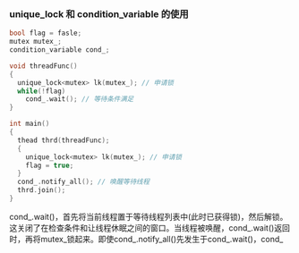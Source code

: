 ### unique_lock 和 condition_variable 的使用
```c
bool flag = fasle;
mutex mutex_;
condition_variable cond_;

void threadFunc()
{
  unique_lock<mutex> lk(mutex_); // 申请锁
  while(!flag)
    cond_.wait(); // 等待条件满足
}

int main()
{
  thead thrd(threadFunc);
  {
    unique_lock<mutex> lk(mutex_); // 申请锁
    flag = true;
  }
  cond_.notify_all(); // 唤醒等待线程
  thrd.join();
}
```
cond_.wait()，首先将当前线程置于等待线程列表中(此时已获得锁)，然后解锁。这关闭了在检查条件和让线程休眠之间的窗口。当线程被唤醒，cond_.wait()返回时，再将mutex_锁起来。即使cond_.notify_all()先发生于cond_.wait()，cond_
